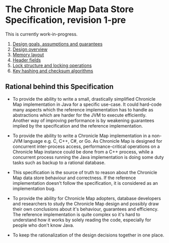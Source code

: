 # The Chronicle Map Data Store Specification, revision 1-pre

This is currently work-in-progress.

 1. [Design goals, assumptions and guarantees](1-design-goals.md)
 2. [Design overview](2-design-overview.md)
 3. [Memory layout](3-memory-layout.md)
   1. [Header fields](3_1-header-fields.md)
   2. [Lock structure and locking operations](3_2-lock-structure.md)
 4. [Key hashing and checksum algorithms](4-hashing-algorithms.md)

## Rational behind this Specification

 - To provide the ability to write a small, drastically simplified Chronicle Map implementation in
 Java for a specific use-case. It could hard-code many aspects which the reference implementation
 has to handle as abstractions which are harder for the JVM to execute efficiently. Another way of
 improving performance is by weakening guarantees implied by the specification and the reference
 implementation.

 - To provide the ability to write a Chronicle Map implementation in a non-JVM language e.g. C, C++,
 C#, or Go. As Chronicle Map is designed for concurrent inter-process access, performance-critical
 operations on a Chronicle Map instance could be done from a C++ process, while a concurrent process
 running the Java implementation is doing some duty tasks such as backup to a rational database.

 - This specification is the source of truth to reason about the Chronicle Map data store behaviour
 and correctness. If the reference implementation doesn't follow the specification, it is considered
 as an implementation bug.

 - To provide the ability for Chronicle Map adopters, database developers and researchers to study
 the Chronicle Map design and possibly draw their own conclusions about it's behaviour, guarantees
 and efficiency. The reference implementation is quite complex so it's hard to understand how it
 works by solely reading the code, especially for people who don't know Java.

 - To keep the rationalization of the design decisions together in one place.
